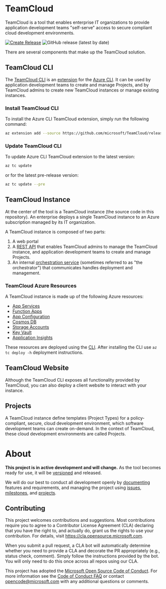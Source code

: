 # TeamCloud

TeamCloud is a tool that enables enterprise IT organizations to provide application development teams "self-serve" access to secure compliant cloud development environments.

[![Create Release](https://github.com/microsoft/TeamCloud/actions/workflows/release.yml/badge.svg)](https://github.com/microsoft/TeamCloud/actions/workflows/release.yml)
![GitHub release (latest by date)](https://img.shields.io/github/v/release/microsoft/teamcloud?label=Release%20%28main%29)

There are several components that make up the TeamCloud solution.

## TeamCloud CLI

The [TeamCloud CLI](docs/CLI.md) is an [extension](https://docs.microsoft.com/en-us/cli/azure/azure-cli-extensions-overview?view=azure-cli-latest) for the [Azure CLI](https://docs.microsoft.com/en-us/cli/azure/?view=azure-cli-latest).  It can be used by application development teams to create and manage Projects, and by TeamCloud admins to create new TeamCloud instances or manage existing instances.

### Install TeamCloud CLI

To install the Azure CLI TeamCloud extension, simply run the following command:

```sh
az extension add --source https://github.com/microsoft/TeamCloud/releases/latest/download/tc-0.5.3-py2.py3-none-any.whl -y
```

### Update TeamCloud CLI

To update Azure CLI TeamCloud extension to the latest version:

```sh
az tc update
```

or for the latest pre-release version:

```sh
az tc update --pre
```

## TeamCloud Instance

At the center of the tool is a TeamCloud instance (the source code in this repository). An enterprise deploys a single TeamCloud instance to an Azure subscription managed by its IT organization.

A TeamCloud instance is composed of two parts:

1. A web portal
2. A [REST API](https://microsoft.github.io/TeamCloud) that enables TeamCloud admins to manage the TeamCloud instance, and application development teams to create and manage Projects.
3. An internal [orchestration service](docs/Orchestrator.md) (sometimes referred to as "the orchestrator") that communicates handles deployment and management.

### TeamCloud Azure Resources

A TeamCloud instance is made up of the following Azure resources:

- [App Services][app-service]
- [Function Apps][function-apps]
- [App Configuration][app-configuration]
- [Cosmos DB][cosmos-db]
- [Storage Accounts][storage-account]
- [Key Vault][key-vault]
- [Application Insights][application-insights]

These resources are deployed using the [CLI](docs/CLI.md). After installing the CLI use `az tc deploy -h` deployment instructions.

## TeamCloud Website

Although the TeamCloud CLI exposes all functionality provided by TeamCloud, you can also deploy a client website to interact with your instance.

## Projects

A TeamCloud instance define templates (Project Types) for a policy-compliant, secure, cloud development environment, which software development teams can create on-demand.  In the context of TeamCloud, these cloud development environments are called Projects.

# About

**This project is in active development and will change.**  As the tool becomes ready for use, it will be [versioned](https://semver.org/) and released.

We will do our best to conduct all development openly by [documenting](https://github.com/microsoft/TeamCloud/tree/main/docs) features and requirements, and managing the project using [issues](https://github.com/microsoft/TeamCloud/issues), [milestones](https://github.com/microsoft/TeamCloud/milestones), and [projects](https://github.com/microsoft/TeamCloud/projects).

## Contributing

This project welcomes contributions and suggestions.  Most contributions require you to agree to a
Contributor License Agreement (CLA) declaring that you have the right to, and actually do, grant us
the rights to use your contribution. For details, visit https://cla.opensource.microsoft.com.

When you submit a pull request, a CLA bot will automatically determine whether you need to provide
a CLA and decorate the PR appropriately (e.g., status check, comment). Simply follow the instructions
provided by the bot. You will only need to do this once across all repos using our CLA.

This project has adopted the [Microsoft Open Source Code of Conduct](https://opensource.microsoft.com/codeofconduct/).
For more information see the [Code of Conduct FAQ](https://opensource.microsoft.com/codeofconduct/faq/) or
contact [opencode@microsoft.com](mailto:opencode@microsoft.com) with any additional questions or comments.

[app-service]:https://azure.microsoft.com/en-us/services/app-service/
[app-configuration]:https://azure.microsoft.com/en-us/services/app-configuration/
[function-apps]:https://azure.microsoft.com/en-us/services/functions/
[storage-account]:https://azure.microsoft.com/en-us/services/storage/
[key-vault]:https://azure.microsoft.com/en-us/services/key-vault/
[event-grid]:https://azure.microsoft.com/en-us/services/event-grid/
[application-insights]:https://azure.microsoft.com/en-us/services/monitor/
[cosmos-db]:https://azure.microsoft.com/en-us/services/cosmos-db/
